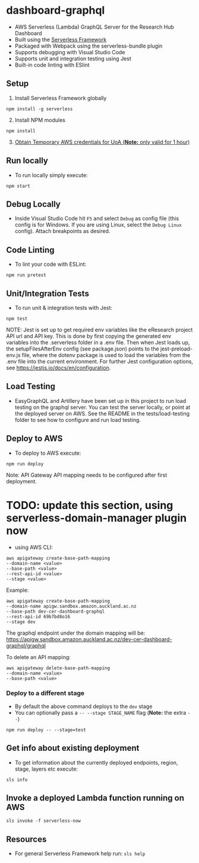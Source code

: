# dashboard-graphql
* AWS Serverless (Lambda) GraphQL Server for the Research Hub Dashboard
* Built using the [Serverless Framework](https://serverless.com/)
* Packaged with Webpack using the serverless-bundle plugin
* Supports debugging with Visual Studio Code
* Supports unit and integration testing using Jest
* Built-in code linting with ESlint

## Setup

1. Install Serverless Framework globally
```
npm install -g serverless
```

2. Install NPM modules
```
npm install
```

3. [Obtain Temporary AWS credentials for UoA (**Note:** only valid for 1 hour)](https://wiki.auckland.ac.nz/pages/viewpage.action?spaceKey=UC&title=AWS+Temporary+Credentials+for+CLI)

## Run locally
* To run locally simply execute:
```
npm start
```

## Debug Locally
* Inside Visual Studio Code hit `F5` and select `Debug` as config file (this config is for Windows. If you are using Linux, select the `Debug Linux` config). Attach breakpoints as desired.

## Code Linting
* To lint your code with ESLint:
```
npm run pretest
```

## Unit/Integration Tests
* To run unit & integration tests with Jest:
```
npm test
```
NOTE: Jest is set up to get required env variables like the eResearch project API url and API key. This is done by first copying the generated env variables into the .serverless folder in a .env file. Then when Jest loads up, the setupFilesAfterEnv config (see package.json) points to the jest-preload-env.js file, where the dotenv package is used to load the variables from the .env file into the current environment. For further Jest configuration options, see https://jestjs.io/docs/en/configuration.

## Load Testing
* EasyGraphQL and Artillery have been set up in this project to run load testing on the graphql server. You can test the server locally, or point at the deployed server on AWS. See the README in the tests/load-testing folder to see how to configure and run load testing.

## Deploy to AWS
* To deploy to AWS execute:
```
npm run deploy
```
Note: API Gateway API mapping needs to be configured after first deployment.
# TODO: update this section, using serverless-domain-manager plugin now
- using AWS CLI:
```
aws apigateway create-base-path-mapping
--domain-name <value>
--base-path <value>
--rest-api-id <value>
--stage <value>
```
Example:
```
aws apigateway create-base-path-mapping
--domain-name apigw.sandbox.amazon.auckland.ac.nz
--base-path dev-cer-dashboard-graphql
--rest-api-id 69b7bd8o16
--stage dev
```
The graphql endpoint under the domain mapping will be:
https://apigw.sandbox.amazon.auckland.ac.nz/dev-cer-dashboard-graphql/graphql

To delete an API mapping:
```
aws apigateway delete-base-path-mapping
--domain-name <value>
--base-path <value>
```

### Deploy to a different stage
* By default the above command deploys to the `dev` stage
* You can optionally pass a `-- --stage STAGE_NAME` flag (**Note:** the extra `--`)
```
npm run deploy -- --stage=test
```

## Get info about existing deployment
* To get information about the currently deployed endpoints, region, stage, layers etc execute:
```
sls info
```

## Invoke a deployed Lambda function running on AWS
```
sls invoke -f serverless-now
```

## Resources
* For general Serverless Framework help run: `sls help`